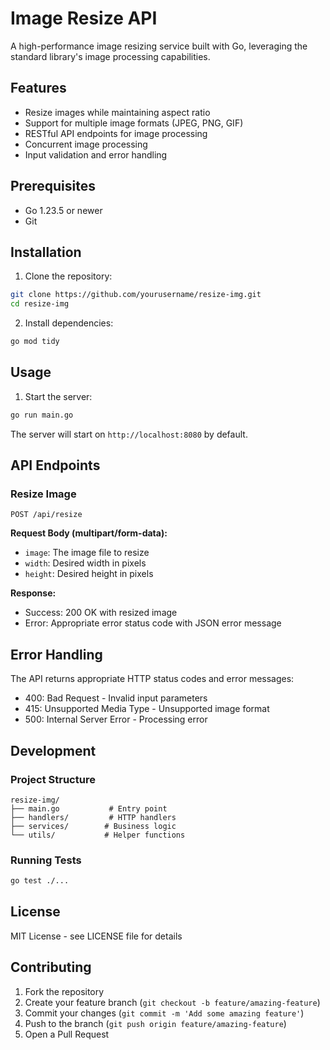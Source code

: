 # Image Resize API

A high-performance image resizing service built with Go, leveraging the standard library's image processing capabilities.

## Features

- Resize images while maintaining aspect ratio
- Support for multiple image formats (JPEG, PNG, GIF)
- RESTful API endpoints for image processing
- Concurrent image processing
- Input validation and error handling

## Prerequisites

- Go 1.23.5 or newer
- Git

## Installation

1. Clone the repository:
```bash
git clone https://github.com/yourusername/resize-img.git
cd resize-img
```

2. Install dependencies:
```bash
go mod tidy
```

## Usage

1. Start the server:
```bash
go run main.go
```

The server will start on `http://localhost:8080` by default.

## API Endpoints

### Resize Image
```
POST /api/resize
```

**Request Body (multipart/form-data):**
- `image`: The image file to resize
- `width`: Desired width in pixels
- `height`: Desired height in pixels

**Response:**
- Success: 200 OK with resized image
- Error: Appropriate error status code with JSON error message

## Error Handling

The API returns appropriate HTTP status codes and error messages:

- 400: Bad Request - Invalid input parameters
- 415: Unsupported Media Type - Unsupported image format
- 500: Internal Server Error - Processing error

## Development

### Project Structure

```
resize-img/
├── main.go           # Entry point
├── handlers/         # HTTP handlers
├── services/        # Business logic
└── utils/           # Helper functions
```

### Running Tests

```bash
go test ./...
```

## License

MIT License - see LICENSE file for details

## Contributing

1. Fork the repository
2. Create your feature branch (`git checkout -b feature/amazing-feature`)
3. Commit your changes (`git commit -m 'Add some amazing feature'`)
4. Push to the branch (`git push origin feature/amazing-feature`)
5. Open a Pull Request 